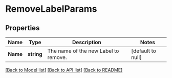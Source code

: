 # RemoveLabelParams

## Properties
Name | Type | Description | Notes
------------ | ------------- | ------------- | -------------
**Name** | **string** | The name of the new Label to remove. | [default to null]

[[Back to Model list]](../README.md#documentation-for-models) [[Back to API list]](../README.md#documentation-for-api-endpoints) [[Back to README]](../README.md)

